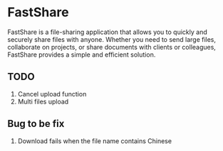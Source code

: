 # FastShare
FastShare is a file-sharing application that allows you to quickly and securely share files with anyone. Whether you need to send large files, collaborate on projects, or share documents with clients or colleagues, FastShare provides a simple and efficient solution.

## TODO
1. Cancel upload function
2. Multi files upload

## Bug to be fix
1. Download fails when the file name contains Chinese
